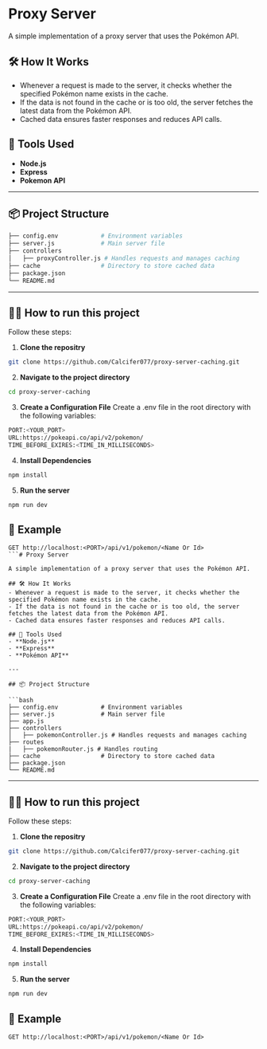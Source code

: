 # Proxy Server

A simple implementation of a proxy server that uses the Pokémon API.

## 🛠️ How It Works

- Whenever a request is made to the server, it checks whether the specified Pokémon name exists in the cache.
- If the data is not found in the cache or is too old, the server fetches the latest data from the Pokémon API.
- Cached data ensures faster responses and reduces API calls.

## 🚀 Tools Used

- **Node.js**
- **Express**
- **Pokemon API**

---

## 📦 Project Structure

```bash
├── config.env            # Environment variables
├── server.js             # Main server file
├── controllers
│   ├── proxyController.js # Handles requests and manages caching
├── cache                 # Directory to store cached data
├── package.json
└── README.md
```

---

## 🧑‍💻 How to run this project

Follow these steps:

1. **Clone the repositry**

```bash
git clone https://github.com/Calcifer077/proxy-server-caching.git
```

2. **Navigate to the project directory**

```bash
cd proxy-server-caching
```

3. **Create a Configuration File**
   Create a .env file in the root directory with the following variables:

```bash
PORT:<YOUR_PORT>
URL:https://pokeapi.co/api/v2/pokemon/
TIME_BEFORE_EXIRES:<TIME_IN_MILLISECONDS>
```

4. **Install Dependencies**

```bash
npm install
```

5. **Run the server**

```bash
npm run dev
```

## 🎯 Example

````
GET http://localhost:<PORT>/api/v1/pokemon/<Name Or Id>
```# Proxy Server

A simple implementation of a proxy server that uses the Pokémon API.

## 🛠️ How It Works
- Whenever a request is made to the server, it checks whether the specified Pokémon name exists in the cache.
- If the data is not found in the cache or is too old, the server fetches the latest data from the Pokémon API.
- Cached data ensures faster responses and reduces API calls.

## 🚀 Tools Used
- **Node.js**
- **Express**
- **Pokémon API**

---

## 📦 Project Structure

```bash
├── config.env            # Environment variables
├── server.js             # Main server file
├── app.js
├── controllers
│   ├── pokemonController.js # Handles requests and manages caching
├── routes
|   ├── pokemonRouter.js # Handles routing
├── cache                 # Directory to store cached data
├── package.json
└── README.md
````

---

## 🧑‍💻 How to run this project

Follow these steps:

1. **Clone the repositry**

```bash
git clone https://github.com/Calcifer077/proxy-server-caching.git
```

2. **Navigate to the project directory**

```bash
cd proxy-server-caching
```

3. **Create a Configuration File**
   Create a .env file in the root directory with the following variables:

```bash
PORT:<YOUR_PORT>
URL:https://pokeapi.co/api/v2/pokemon/
TIME_BEFORE_EXIRES:<TIME_IN_MILLISECONDS>
```

4. **Install Dependencies**

```bash
npm install
```

5. **Run the server**

```bash
npm run dev
```

## 🎯 Example

```
GET http://localhost:<PORT>/api/v1/pokemon/<Name Or Id>
```
